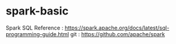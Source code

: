 # spark-basic

Spark SQL Reference : https://spark.apache.org/docs/latest/sql-programming-guide.html
git : https://github.com/apache/spark
